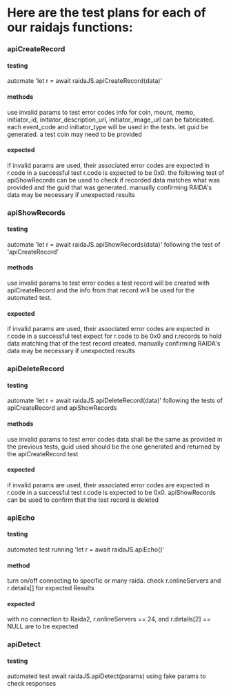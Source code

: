 # Here are the test plans for each of our raidajs functions:

### apiCreateRecord
#### testing
automate 'let r = await raidaJS.apiCreateRecord(data)'
#### methods
use invalid params to test error codes
info for coin, mount, memo, initiator_id, initiator_description_url, initiator_image_url can be fabricated. each event_code and initiator_type will be used in the tests. let guid be generated. a test coin may need to be provided
#### expected
if invalid params are used, their associated error codes are expected in r.code
in a successful test r.code is expected to be 0x0. the following test of apiShowRecords can be used to check if recorded data matches what was provided and the guid that was generated. manually confirming RAIDA's data may be necessary if unexpected results


### apiShowRecords
#### testing
automate 'let r = await raidaJS.apiShowRecords(data)' following the test of 'apiCreateRecord'
#### methods
use invalid params to test error codes
a test record will be created with apiCreateRecord and the info from that record will be used for the automated test.
#### expected
if invalid params are used, their associated error codes are expected in r.code
in a successful test expect for r.code to be 0x0 and r.records to hold data matching that of the test record created. manually confirming RAIDA's data may be necessary if unexpected results


### apiDeleteRecord
#### testing
automate 'let r = await raidaJS.apiDeleteRecord(data)' following the tests of apiCreateRecord and apiShowRecords
#### methods
use invalid params to test error codes
data shall be the same as provided in the previous tests, guid used should be the one generated and returned by the apiCreateRecord test
#### expected
if invalid params are used, their associated error codes are expected in r.code
in a successful test r.code is expected to be 0x0. apiShowRecords can be used to confirm that the test record is deleted






### apiEcho
#### testing
automated test running 'let r = await raidaJS.apiEcho()'
#### method
turn on/off connecting to specific or many raida.
check r.onlineServers and r.details[] for expected Results
#### expected
with no connection to Raida2, r.onlineServers == 24, and r.details[2] == NULL
are to be expected



### apiDetect
#### testing
automated test await raidaJS.apiDetect(params) using fake params to check responses
